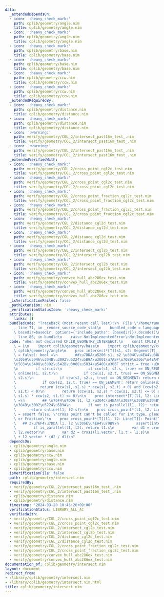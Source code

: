 ```yaml
---
data:
  _extendedDependsOn:
  - icon: ':heavy_check_mark:'
    path: cplib/geometry/angle.nim
    title: cplib/geometry/angle.nim
  - icon: ':heavy_check_mark:'
    path: cplib/geometry/angle.nim
    title: cplib/geometry/angle.nim
  - icon: ':heavy_check_mark:'
    path: cplib/geometry/base.nim
    title: cplib/geometry/base.nim
  - icon: ':heavy_check_mark:'
    path: cplib/geometry/base.nim
    title: cplib/geometry/base.nim
  - icon: ':heavy_check_mark:'
    path: cplib/geometry/ccw.nim
    title: cplib/geometry/ccw.nim
  - icon: ':heavy_check_mark:'
    path: cplib/geometry/ccw.nim
    title: cplib/geometry/ccw.nim
  _extendedRequiredBy:
  - icon: ':heavy_check_mark:'
    path: cplib/geometry/distance.nim
    title: cplib/geometry/distance.nim
  - icon: ':heavy_check_mark:'
    path: cplib/geometry/distance.nim
    title: cplib/geometry/distance.nim
  - icon: ':warning:'
    path: verify/geometry/CGL_2/intersect_past16m_test_.nim
    title: verify/geometry/CGL_2/intersect_past16m_test_.nim
  - icon: ':warning:'
    path: verify/geometry/CGL_2/intersect_past16m_test_.nim
    title: verify/geometry/CGL_2/intersect_past16m_test_.nim
  _extendedVerifiedWith:
  - icon: ':heavy_check_mark:'
    path: verify/geometry/CGL_2/cross_point_cgl2c_test.nim
    title: verify/geometry/CGL_2/cross_point_cgl2c_test.nim
  - icon: ':heavy_check_mark:'
    path: verify/geometry/CGL_2/cross_point_cgl2c_test.nim
    title: verify/geometry/CGL_2/cross_point_cgl2c_test.nim
  - icon: ':heavy_check_mark:'
    path: verify/geometry/CGL_2/cross_point_fraction_cgl2c_test.nim
    title: verify/geometry/CGL_2/cross_point_fraction_cgl2c_test.nim
  - icon: ':heavy_check_mark:'
    path: verify/geometry/CGL_2/cross_point_fraction_cgl2c_test.nim
    title: verify/geometry/CGL_2/cross_point_fraction_cgl2c_test.nim
  - icon: ':heavy_check_mark:'
    path: verify/geometry/CGL_2/distance_cgl2d_test.nim
    title: verify/geometry/CGL_2/distance_cgl2d_test.nim
  - icon: ':heavy_check_mark:'
    path: verify/geometry/CGL_2/distance_cgl2d_test.nim
    title: verify/geometry/CGL_2/distance_cgl2d_test.nim
  - icon: ':heavy_check_mark:'
    path: verify/geometry/CGL_2/intersect_cgl2b_test.nim
    title: verify/geometry/CGL_2/intersect_cgl2b_test.nim
  - icon: ':heavy_check_mark:'
    path: verify/geometry/CGL_2/intersect_cgl2b_test.nim
    title: verify/geometry/CGL_2/intersect_cgl2b_test.nim
  - icon: ':heavy_check_mark:'
    path: verify/geometry/convex_hull_abc286ex_test.nim
    title: verify/geometry/convex_hull_abc286ex_test.nim
  - icon: ':heavy_check_mark:'
    path: verify/geometry/convex_hull_abc286ex_test.nim
    title: verify/geometry/convex_hull_abc286ex_test.nim
  _isVerificationFailed: false
  _pathExtension: nim
  _verificationStatusIcon: ':heavy_check_mark:'
  attributes:
    links: []
  bundledCode: "Traceback (most recent call last):\n  File \"/home/runner/.local/lib/python3.10/site-packages/onlinejudge_verify/documentation/build.py\"\
    , line 71, in _render_source_code_stat\n    bundled_code = language.bundle(stat.path,\
    \ basedir=basedir, options={'include_paths': [basedir]}).decode()\n  File \"/home/runner/.local/lib/python3.10/site-packages/onlinejudge_verify/languages/nim.py\"\
    , line 86, in bundle\n    raise NotImplementedError\nNotImplementedError\n"
  code: "when not declared CPLIB_GEOMETRY_INTERSECT:\n    const CPLIB_GEOMETRY_INTERSECT*\
    \ = 1\n    import cplib/geometry/base\n    import cplib/geometry/ccw\n    import\
    \ cplib/geometry/angle\n    proc intersect*[T](s1, s2: Segment[T], strict: bool\
    \ = false): bool =\n        ##\u7DDA\u5206 s1, s2 \u304C\u4EA4\u308F\u308B\u304B\
    \u3069\u3046\u304B\u3092\u5224\u5B9A\u3001\u7AEF\u70B9\u3067\u4EA4\u308F\u308B\
    \u5834\u5408\u3092\u542B\u3080\u5834\u5408\u306F strict = true \u3092\u8A2D\u5B9A\
    \n        if strict:\n            if ccw(s1, s2.s, true) == ON_SEGMENT: return\
    \ online(s1, s2.t)\n            if ccw(s1, s2.t, true) == ON_SEGMENT: return online(s1,\
    \ s2.s)\n            if ccw(s2, s2.s, true) == ON_SEGMENT: return online(s2, s2.t)\n\
    \            if ccw(s2, s2.t, true) == ON_SEGMENT: return online(s2, s2.s)\n \
    \           return (ccw(s1, s2.s) * ccw(s1, s2.t) < 0) and (ccw(s2, s1.s) * ccw(s2,\
    \ s1.t) < 0)\n        return (ccw(s1, s2.s) * ccw(s1, s2.t) <= 0) and (ccw(s2,\
    \ s1.s) * ccw(s2, s1.t) <= 0)\n\n    proc intersect*[T](l1, l2: Line[T]): bool\
    \ =\n        ## \u76F4\u7DDA l1, l2 \u304C\u4EA4\u308F\u308B\u304B\u3069\u3046\
    \u304B\u3092\u5224\u5B9A\n        if not is_parallel(l1, l2): return true\n  \
    \      return online(l1, l2.s)\n\n    proc cross_point*(l1, l2: Line[int]): Point[int]\
    \ = assert false, \"cross point can't be called for int type, please use float\
    \ or Fraction\"\n    proc cross_point*[T](l1, l2: Line[T]): Point[T] =\n     \
    \   ## 2\u76F4\u7DDA l1, l2 \u306E\u4EA4\u70B9\n        assert(intersect(l1, l2))\n\
    \        if is_parallel(l1, l2): return l1.s\n        var d1 = cross(l1.vector,\
    \ l2.vector)\n        var d2 = cross(l1.vector, l1.t - l2.s)\n        return l2.s\
    \ + l2.vector * (d2 / d1)\n"
  dependsOn:
  - cplib/geometry/angle.nim
  - cplib/geometry/base.nim
  - cplib/geometry/ccw.nim
  - cplib/geometry/angle.nim
  - cplib/geometry/base.nim
  - cplib/geometry/ccw.nim
  isVerificationFile: false
  path: cplib/geometry/intersect.nim
  requiredBy:
  - verify/geometry/CGL_2/intersect_past16m_test_.nim
  - verify/geometry/CGL_2/intersect_past16m_test_.nim
  - cplib/geometry/distance.nim
  - cplib/geometry/distance.nim
  timestamp: '2024-03-20 10:45:20+09:00'
  verificationStatus: LIBRARY_ALL_AC
  verifiedWith:
  - verify/geometry/CGL_2/cross_point_cgl2c_test.nim
  - verify/geometry/CGL_2/cross_point_cgl2c_test.nim
  - verify/geometry/CGL_2/intersect_cgl2b_test.nim
  - verify/geometry/CGL_2/intersect_cgl2b_test.nim
  - verify/geometry/CGL_2/distance_cgl2d_test.nim
  - verify/geometry/CGL_2/distance_cgl2d_test.nim
  - verify/geometry/CGL_2/cross_point_fraction_cgl2c_test.nim
  - verify/geometry/CGL_2/cross_point_fraction_cgl2c_test.nim
  - verify/geometry/convex_hull_abc286ex_test.nim
  - verify/geometry/convex_hull_abc286ex_test.nim
documentation_of: cplib/geometry/intersect.nim
layout: document
redirect_from:
- /library/cplib/geometry/intersect.nim
- /library/cplib/geometry/intersect.nim.html
title: cplib/geometry/intersect.nim
---
```

